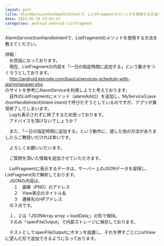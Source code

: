 ```yaml
---
layout: post
title: AlarmServiceのonHandleIntentで、ListFragmentのメソッドを使用する方法を教えてください。
date: 2015-05-18 23:43:13
categories: android android-listfragment
---
```

<!-- {% raw %} -->
<p>AlarmServiceのonHandleIntentで、ListFragmentのメソッドを使用する方法を教えてください。</p>

<p>詳細：<br>
　お世話になっております。<br>
　現在、ListFragmentの内容を「一日の指定時間に追加する」という動きをつくろうとしております。<br>
　<a href="http://android.keicode.com/basics/services-schedule-with-alarmmanager.php" rel="nofollow noreferrer">http://android.keicode.com/basics/services-schedule-with-alarmmanager.php</a><br>
のサイトを参考にAlarmServiceを利用しようと考えております。<br>
　自作のListFragmentにメソッド（alarmAdd()）を追加し、MyService3.javaのonHandleIntent(Intent intent)で呼びだそうとしているのですが、アプリが異常終了してしまいます。<br>
　Logも表示されずに終了するため困っております。<br>
　アドバイスを頂けないでしょうか？</p>

<p>　また、「一日の指定時間に追加する」という動作に、適した他の方法がありましたらご教授いだければ幸いです。</p>

<p>　よろしくお願いいたいます。</p>

<p>　ご質問を頂いた情報を追加させていただきます。</p>

<p>　ListFragmentに表示するデータは、サーバー上のJSONデータを習得し、ListFragment内で解析しております。<br>
　JSONの内容は、<br>
　　１　画像（PNG）のアドレス<br>
　　２　View表示のタイトル名<br>
　　３　遷移先のHPアドレス<br>
　の３点です。</p>

<p>　１、２は「JSONArray array = loadData;」の形で保持。<br>
　３のみ「openFileOutput」で内部ストレージに保存しております。</p>

<p>　テストとしてopenFileOutputにボタンを設置し、それを押すごとにListViewに望んだ形で追加できるようになっております。<br>
　</p>
<!-- {% endraw %} -->
